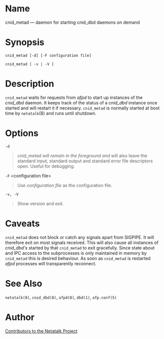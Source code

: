 # Name

cnid_metad — daemon for starting cnid_dbd daemons on demand

# Synopsis

`cnid_metad [-d] [-F configuration file]`

`cnid_metad [ -v | -V ]`

# Description

`cnid_metad` waits for requests from *afpd* to start up instances of the
*cnid_dbd* daemon. It keeps track of the status of a *cnid_dbd* instance
once started and will restart it if necessary. `cnid_metad` is normally
started at boot time by `netatalk`(8) and runs until shutdown.

# Options

`-d`

> *cnid_metad will remain in the foreground and* will also leave the
standard input, standard output and standard error file descriptors
open. Useful for debugging.

`-F` <configuration file\>

> Use *configuration file* as the configuration file.

`-v, -V`

> Show version and exit.

# Caveats

`cnid_metad` does not block or catch any signals apart from SIGPIPE. It
will therefore exit on most signals received. This will also cause all
instances of *cnid_dbd's* started by that `cnid_metad` to exit
gracefully. Since state about and IPC access to the subprocesses is only
maintained in memory by `cnid_metad` this is desired behaviour. As soon
as `cnid_metad` is restarted *afpd* processes will transparently
reconnect.

# See Also

`netatalk(8)`, `cnid_dbd(8)`, `afpd(8)`, `dbd(1)`, `afp.conf(5)`

# Author

[Contributors to the Netatalk Project](https://netatalk.io/contributors)
